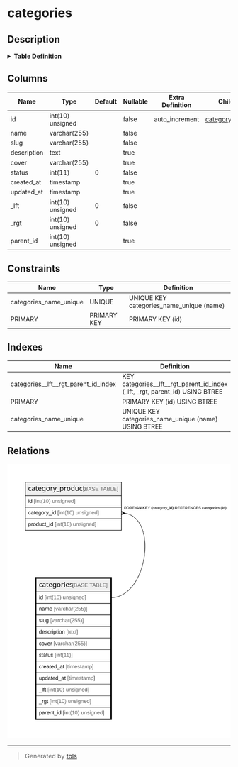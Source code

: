 # categories

## Description

<details>
<summary><strong>Table Definition</strong></summary>

```sql
CREATE TABLE `categories` (
  `id` int(10) unsigned NOT NULL AUTO_INCREMENT,
  `name` varchar(255) COLLATE utf8mb4_unicode_ci NOT NULL,
  `slug` varchar(255) COLLATE utf8mb4_unicode_ci NOT NULL,
  `description` text COLLATE utf8mb4_unicode_ci,
  `cover` varchar(255) COLLATE utf8mb4_unicode_ci DEFAULT NULL,
  `status` int(11) NOT NULL DEFAULT '0',
  `created_at` timestamp NULL DEFAULT NULL,
  `updated_at` timestamp NULL DEFAULT NULL,
  `_lft` int(10) unsigned NOT NULL DEFAULT '0',
  `_rgt` int(10) unsigned NOT NULL DEFAULT '0',
  `parent_id` int(10) unsigned DEFAULT NULL,
  PRIMARY KEY (`id`),
  UNIQUE KEY `categories_name_unique` (`name`),
  KEY `categories__lft__rgt_parent_id_index` (`_lft`,`_rgt`,`parent_id`)
) ENGINE=InnoDB AUTO_INCREMENT=[Redacted by tbls] DEFAULT CHARSET=utf8mb4 COLLATE=utf8mb4_unicode_ci
```

</details>

## Columns

| Name | Type | Default | Nullable | Extra Definition | Children | Parents | Comment |
| ---- | ---- | ------- | -------- | --------------- | -------- | ------- | ------- |
| id | int(10) unsigned |  | false | auto_increment | [category_product](category_product.md) |  |  |
| name | varchar(255) |  | false |  |  |  |  |
| slug | varchar(255) |  | false |  |  |  |  |
| description | text |  | true |  |  |  |  |
| cover | varchar(255) |  | true |  |  |  |  |
| status | int(11) | 0 | false |  |  |  |  |
| created_at | timestamp |  | true |  |  |  |  |
| updated_at | timestamp |  | true |  |  |  |  |
| _lft | int(10) unsigned | 0 | false |  |  |  |  |
| _rgt | int(10) unsigned | 0 | false |  |  |  |  |
| parent_id | int(10) unsigned |  | true |  |  |  |  |

## Constraints

| Name | Type | Definition |
| ---- | ---- | ---------- |
| categories_name_unique | UNIQUE | UNIQUE KEY categories_name_unique (name) |
| PRIMARY | PRIMARY KEY | PRIMARY KEY (id) |

## Indexes

| Name | Definition |
| ---- | ---------- |
| categories__lft__rgt_parent_id_index | KEY categories__lft__rgt_parent_id_index (_lft, _rgt, parent_id) USING BTREE |
| PRIMARY | PRIMARY KEY (id) USING BTREE |
| categories_name_unique | UNIQUE KEY categories_name_unique (name) USING BTREE |

## Relations

![er](categories.svg)

---

> Generated by [tbls](https://github.com/k1LoW/tbls)

